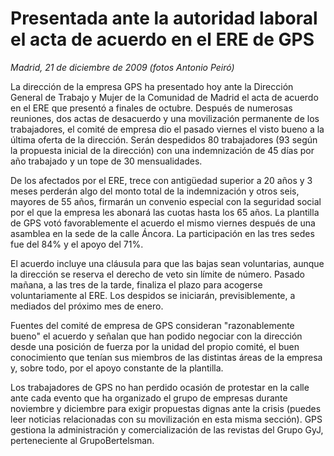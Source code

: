 # Presentada ante la autoridad laboral el acta de acuerdo en el ERE de GPS

*Madrid, 21 de diciembre de 2009 (fotos Antonio Peiró)*

La dirección de la empresa GPS ha presentado hoy ante la Dirección General de Trabajo y Mujer de la Comunidad de Madrid el acta de acuerdo en el ERE que presentó a finales de octubre. Después de numerosas reuniones, dos actas de desacuerdo y una movilización permanente de los trabajadores, el comité de empresa dio el pasado viernes el visto bueno a la última oferta de la dirección. Serán despedidos 80 trabajadores (93 según la propuesta inicial de la dirección) con una indemnización de 45 días por año trabajado y un tope de 30 mensualidades.

De los afectados por el ERE, trece con antigüedad superior a 20 años y 3 meses perderán algo del monto total de la indemnización y otros seis, mayores de 55 años, firmarán un convenio especial con la seguridad social por el que la empresa les abonará las cuotas hasta los 65 años. La plantilla de GPS votó favorablemente el acuerdo el mismo viernes después de una asamblea en la sede de la calle Áncora. La participación en las tres sedes fue del 84% y el apoyo del 71%.

El acuerdo incluye una cláusula para que las bajas sean voluntarias, aunque la dirección se reserva el derecho de veto sin límite de número. Pasado mañana, a las tres de la tarde, finaliza el plazo para acogerse voluntariamente al ERE. Los despidos se iniciarán, previsiblemente, a mediados del próximo mes de enero.

Fuentes del comité de empresa de GPS consideran "razonablemente bueno" el acuerdo y señalan que han podido negociar con la dirección desde una posición de fuerza por la unidad del propio comité, el buen conocimiento que tenían sus miembros de las distintas áreas de la empresa y, sobre todo, por el apoyo constante de la plantilla.

Los trabajadores de GPS no han perdido ocasión de protestar en la calle ante cada evento que ha organizado el grupo de empresas durante noviembre y diciembre para exigir propuestas dignas ante la crisis (puedes leer noticias relacionadas con su movilización en esta misma sección). GPS gestiona la administración y comercialización de las revistas del Grupo GyJ, perteneciente al GrupoBertelsman.
